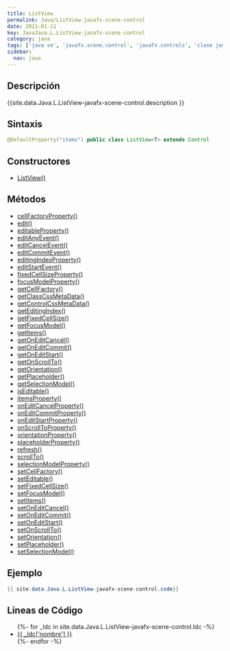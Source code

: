 ```yaml
---
title: ListView
permalink: Java/ListView-javafx-scene-control
date: 2021-01-11
key: JavaJava.L.ListView-javafx-scene-control
category: java
tags: ['java se', 'javafx.scene.control', 'javafx.controls', 'clase java', 'JavaFX 2.0']
sidebar: 
  nav: java
---
```


## Descripción
{{site.data.Java.L.ListView-javafx-scene-control.description }}

## Sintaxis
~~~java
@DefaultProperty("items") public class ListView<T> extends Control
~~~

## Constructores
* [ListView()](/Java/ListView-javafx-scene-control/ListView/)

## Métodos
* [cellFactoryProperty()](/Java/ListView-javafx-scene-control/cellFactoryProperty)
* [edit()](/Java/ListView-javafx-scene-control/edit)
* [editableProperty()](/Java/ListView-javafx-scene-control/editableProperty)
* [editAnyEvent()](/Java/ListView-javafx-scene-control/editAnyEvent)
* [editCancelEvent()](/Java/ListView-javafx-scene-control/editCancelEvent)
* [editCommitEvent()](/Java/ListView-javafx-scene-control/editCommitEvent)
* [editingIndexProperty()](/Java/ListView-javafx-scene-control/editingIndexProperty)
* [editStartEvent()](/Java/ListView-javafx-scene-control/editStartEvent)
* [fixedCellSizeProperty()](/Java/ListView-javafx-scene-control/fixedCellSizeProperty)
* [focusModelProperty()](/Java/ListView-javafx-scene-control/focusModelProperty)
* [getCellFactory()](/Java/ListView-javafx-scene-control/getCellFactory)
* [getClassCssMetaData()](/Java/ListView-javafx-scene-control/getClassCssMetaData)
* [getControlCssMetaData()](/Java/ListView-javafx-scene-control/getControlCssMetaData)
* [getEditingIndex()](/Java/ListView-javafx-scene-control/getEditingIndex)
* [getFixedCellSize()](/Java/ListView-javafx-scene-control/getFixedCellSize)
* [getFocusModel()](/Java/ListView-javafx-scene-control/getFocusModel)
* [getItems()](/Java/ListView-javafx-scene-control/getItems)
* [getOnEditCancel()](/Java/ListView-javafx-scene-control/getOnEditCancel)
* [getOnEditCommit()](/Java/ListView-javafx-scene-control/getOnEditCommit)
* [getOnEditStart()](/Java/ListView-javafx-scene-control/getOnEditStart)
* [getOnScrollTo()](/Java/ListView-javafx-scene-control/getOnScrollTo)
* [getOrientation()](/Java/ListView-javafx-scene-control/getOrientation)
* [getPlaceholder()](/Java/ListView-javafx-scene-control/getPlaceholder)
* [getSelectionModel()](/Java/ListView-javafx-scene-control/getSelectionModel)
* [isEditable()](/Java/ListView-javafx-scene-control/isEditable)
* [itemsProperty()](/Java/ListView-javafx-scene-control/itemsProperty)
* [onEditCancelProperty()](/Java/ListView-javafx-scene-control/onEditCancelProperty)
* [onEditCommitProperty()](/Java/ListView-javafx-scene-control/onEditCommitProperty)
* [onEditStartProperty()](/Java/ListView-javafx-scene-control/onEditStartProperty)
* [onScrollToProperty()](/Java/ListView-javafx-scene-control/onScrollToProperty)
* [orientationProperty()](/Java/ListView-javafx-scene-control/orientationProperty)
* [placeholderProperty()](/Java/ListView-javafx-scene-control/placeholderProperty)
* [refresh()](/Java/ListView-javafx-scene-control/refresh)
* [scrollTo()](/Java/ListView-javafx-scene-control/scrollTo)
* [selectionModelProperty()](/Java/ListView-javafx-scene-control/selectionModelProperty)
* [setCellFactory()](/Java/ListView-javafx-scene-control/setCellFactory)
* [setEditable()](/Java/ListView-javafx-scene-control/setEditable)
* [setFixedCellSize()](/Java/ListView-javafx-scene-control/setFixedCellSize)
* [setFocusModel()](/Java/ListView-javafx-scene-control/setFocusModel)
* [setItems()](/Java/ListView-javafx-scene-control/setItems)
* [setOnEditCancel()](/Java/ListView-javafx-scene-control/setOnEditCancel)
* [setOnEditCommit()](/Java/ListView-javafx-scene-control/setOnEditCommit)
* [setOnEditStart()](/Java/ListView-javafx-scene-control/setOnEditStart)
* [setOnScrollTo()](/Java/ListView-javafx-scene-control/setOnScrollTo)
* [setOrientation()](/Java/ListView-javafx-scene-control/setOrientation)
* [setPlaceholder()](/Java/ListView-javafx-scene-control/setPlaceholder)
* [setSelectionModel()](/Java/ListView-javafx-scene-control/setSelectionModel)

## Ejemplo
~~~java
{{ site.data.Java.L.ListView-javafx-scene-control.code}}
~~~

## Líneas de Código
<ul>
{%- for _ldc in site.data.Java.L.ListView-javafx-scene-control.ldc -%}
   <li>
       <a href="{{_ldc['url'] }}">{{ _ldc['nombre'] }}</a>
   </li>
{%- endfor -%}
</ul>
